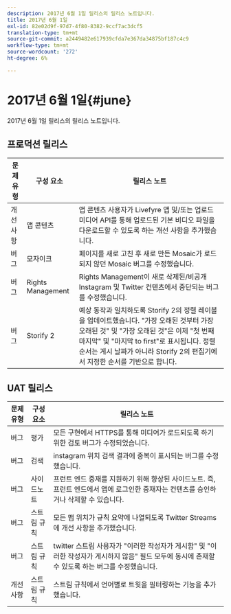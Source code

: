 ```yaml
---
description: 2017년 6월 1일 릴리스의 릴리스 노트입니다.
title: 2017년 6월 1일
exl-id: 82e02d9f-97d7-4f80-8382-9ccf7ac3dcf5
translation-type: tm+mt
source-git-commit: a2449482e617939cfda7e367da34875bf187c4c9
workflow-type: tm+mt
source-wordcount: '272'
ht-degree: 6%

---
```


# 2017년 6월 1일{#june}

2017년 6월 1일 릴리스의 릴리스 노트입니다.

## 프로덕션 릴리스

| **문제 유형** | **구성 요소** | **릴리스 노트** |
|---|---|---|
| 개선 사항 | 앱 콘텐츠 | 앱 콘텐츠 사용자가 Livefyre 앱 및/또는 업로드 미디어 API를 통해 업로드된 기본 비디오 파일을 다운로드할 수 있도록 하는 개선 사항을 추가했습니다. |
| 버그 | 모자이크 | 페이지를 새로 고친 후 새로 만든 Mosaic가 로드되지 않던 Mosaic 버그를 수정했습니다. |
| 버그 | Rights Management | Rights Management이 새로 삭제된/비공개 Instagram 및 Twitter 컨텐츠에서 중단되는 버그를 수정했습니다. |
| 버그 | Storify 2 | 예상 동작과 일치하도록 Storify 2의 정렬 레이블을 업데이트했습니다. &quot;가장 오래된 것부터 가장 오래된 것&quot; 및 &quot;가장 오래된 것&quot;은 이제 &quot;첫 번째 마지막&quot; 및 &quot;마지막 to first&quot;로 표시됩니다. 정렬 순서는 게시 날짜가 아니라 Storify 2의 편집기에서 지정한 순서를 기반으로 합니다. |

## UAT 릴리스

| **문제 유형** | **구성 요소** | **릴리스 노트** |
|---|---|---|
| 버그 | 평가 | 모든 구현에서 HTTPS를 통해 미디어가 로드되도록 하기 위한 검토 버그가 수정되었습니다. |
| 버그 | 검색 | instagram 위치 검색 결과에 중복이 표시되는 버그를 수정했습니다. |
| 버그 | 사이드노트 | 프런트 엔드 중재를 지원하기 위해 향상된 사이드노트. 즉, 프런트 엔드에서 앱에 로그인한 중재자는 컨텐츠를 승인하거나 삭제할 수 있습니다. |
| 버그 | 스트림 규칙 | 모든 맵 위치가 규칙 요약에 나열되도록 Twitter Streams에 개선 사항을 추가했습니다. |
| 버그 | 스트림 규칙 | twitter 스트림 사용자가 &quot;이러한 작성자가 게시함&quot; 및 &quot;이러한 작성자가 게시하지 않음&quot; 필드 모두에 동시에 존재할 수 있도록 하는 버그를 수정했습니다. |
| 개선 사항 | 스트림 규칙 | 스트림 규칙에서 언어별로 트윗을 필터링하는 기능을 추가했습니다. |
